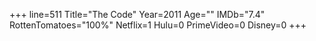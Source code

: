+++
line=511
Title="The Code"
Year=2011
Age=""
IMDb="7.4"
RottenTomatoes="100%"
Netflix=1
Hulu=0
PrimeVideo=0
Disney=0
+++

